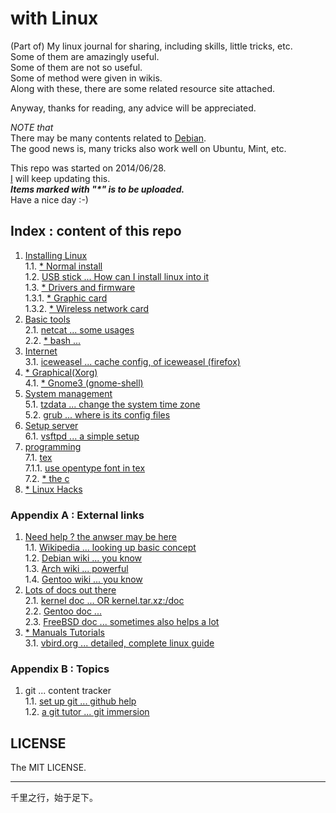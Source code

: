 # with Linux

(Part of) My linux journal for sharing, including skills, little tricks, etc.  
Some of them are amazingly useful.  
Some of them are not so useful.  
Some of method were given in wikis.  
Along with these, there are some related resource site attached.  
  
Anyway, thanks for reading, any advice will be appreciated.  
  
*NOTE that*   
There may be many contents related to [Debian](https://www.debian.org).  
The good news is, many tricks also work well on Ubuntu, Mint, etc.  
  
This repo was started on 2014/06/28.  
[I](https://github.com/CDLuminate) will keep updating this.  
___Items marked with "\*" is to be uploaded.___  
Have a nice day :-)  
  
## Index : content of this repo
1. [Installing Linux](./install)  
1.1. [\* Normal install]()  
1.2. [USB stick ... How can I install linux into it](./install/install-linux-into-usb-stick.txt)  
1.3. [\* Drivers and firmware]()  
1.3.1. [\* Graphic card]()  
1.3.2. [\* Wireless network card]()  
2. [Basic tools](./basic_tools)  
2.1. [netcat ... some usages](./basic_tools/netcat.txt)  
2.2. [\* bash ... ]()  
3. [Internet](./internet)  
3.1. [iceweasel ... cache config, of iceweasel (firefox)](./internet/iceweasel-cache.txt)  
4. [\* Graphical(Xorg)]()  
4.1. [\* Gnome3 (gnome-shell)]()  
5. [System management](./config)  
5.1. [tzdata ... change the system time zone](./config/time_zone_change.txt)  
5.2. [grub ... where is its config files](./config/grub_config_file_location.txt)  
6. [Setup server](./server)  
6.1. [vsftpd ... a simple setup](./server/BriefVsftpd.tex)  
7. [programming](./lang)  
7.1. [tex](./lang/tex)  
7.1.1. [use opentype font in tex](./lang/tex/tex-opentype-font.txt)  
7.2. [\* the c]()  
8. [\* Linux Hacks]()  
  
### Appendix A : External links
1. [Need help ? the anwser may be here](https://google.com)  
1.1. [Wikipedia ... looking up basic concept](http://wikipedia.org)  
1.2. [Debian wiki ... you know](https://wiki.debian.org)  
1.3. [Arch wiki ... powerful](https://wiki.archlinux.org)  
1.4. [Gentoo wiki ... you know](https://wiki.gentoo.org/wiki/Main_Page)  
2. [Lots of docs out there](https://google.com)  
2.1. [kernel doc ... OR kernel.tar.xz:/doc](https://www.kernel.org/doc)  
2.2. [Gentoo doc ...](http://www.gentoo.org/doc)  
2.3. [FreeBSD doc ... sometimes also helps a lot](https://www.freebsd.org/docs.html)  
3. [\* Manuals Tutorials]()  
3.1. [vbird.org ... detailed, complete linux guide](http://linux.vbird.org)  
  
### Appendix B : Topics
1. git ... content tracker  
1.1. [set up git ... github help](https://help.github.com/articles/set-up-git)  
1.2. [a git tutor ... git immersion](http://gitimmersion.com/)  

## LICENSE
The MIT LICENSE.  

---
千里之行，始于足下。
